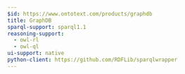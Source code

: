 ```yaml
---
$id: https://www.ontotext.com/products/graphdb
title: GraphDB
sparql-support: sparql1.1
reasoning-support:
  - owl-rl
  - owl-ql
ui-support: native
python-client: https://github.com/RDFLib/sparqlwrapper
---
```

